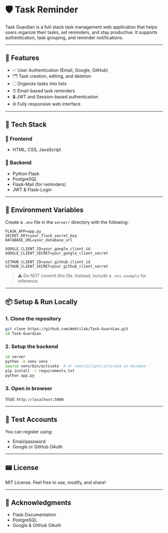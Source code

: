 # 🛡️ Task Reminder

Task Guardian is a full-stack task management web application that helps users organize their tasks, set reminders, and stay productive. It supports authentication, task grouping, and reminder notifications.

---

## 🚀 Features

* ✅ User Authentication (Email, Google, GitHub)
* 🗂️ Task creation, editing, and deletion
* 🗌️ Organize tasks into lists
* ⏰ Email-based task reminders
* 🔒 JWT and Session-based authentication
* 🌐 Fully responsive web interface

---

## 🧱 Tech Stack

### 👥 Frontend

* HTML, CSS, JavaScript

### 🔧 Backend

* Python Flask
* PostgreSQL
* Flask-Mail (for reminders)
* JWT & Flask-Login

---

## 🔐 Environment Variables

Create a `.env` file in the `server/` directory with the following:

```env
FLASK_APP=app.py
SECRET_KEY=your_flask_secret_key
DATABASE_URL=your_database_url

GOOGLE_CLIENT_ID=your_google_client_id
GOOGLE_CLIENT_SECRET=your_google_client_secret

GITHUB_CLIENT_ID=your_github_client_id
GITHUB_CLIENT_SECRET=your_github_client_secret
```

> ⚠️ Do NOT commit this file. Instead, include a `.env.example` for reference.

---

## 📦 Setup & Run Locally

### 1. Clone the repository

```bash
git clone https://github.com/Webtilak/Task-Guardian.git
cd Task-Guardian
```

### 2. Setup the backend

```bash
cd server
python -m venv venv
source venv/bin/activate  # or venv\Scripts\activate on Windows
pip install -r requirements.txt
python app.py
```

### 3. Open in browser

Visit: `http://localhost:5000`

---

## 🧪 Test Accounts

You can register using:

* Email/password
* Google or GitHub OAuth

---

## 📟 License

MIT License. Feel free to use, modify, and share!

---

## 🙌 Acknowledgments

* Flask Documentation
* PostgreSQL
* Google & GitHub OAuth
